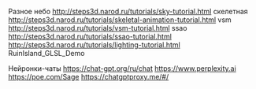 ﻿Разное
	небо http://steps3d.narod.ru/tutorials/sky-tutorial.html
	скелетная http://steps3d.narod.ru/tutorials/skeletal-animation-tutorial.html
	vsm http://steps3d.narod.ru/tutorials/vsm-tutorial.html
	ssao http://steps3d.narod.ru/tutorials/ssao-tutorial.html
	http://steps3d.narod.ru/tutorials/lighting-tutorial.html
	RuinIsland_GLSL_Demo

Нейронки-чаты
	https://chat-gpt.org/ru/chat
	https://www.perplexity.ai
	https://poe.com/Sage
	https://chatgptproxy.me/#/

